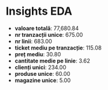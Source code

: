 # Insights EDA

- **valoare totală**: 77,680.84
- **nr tranzacții unice**: 675.00
- **nr linii**: 683.00
- **ticket mediu pe tranzacție**: 115.08
- **preț mediu**: 30.80
- **cantitate medie pe linie**: 3.62
- **clienți unici**: 234.00
- **produse unice**: 60.00
- **magazine unice**: 5.00
